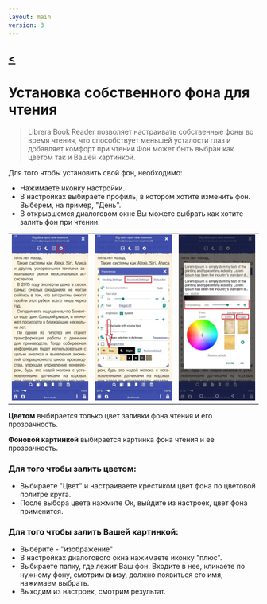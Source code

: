 ```yaml
---
layout: main
version: 3
---
```

[<](/wiki/faq)
---

# Установка собственного фона для чтения
> Librera Book Reader позволяет настраивать собственные фоны во время чтения, что способствует меньшей усталости глаз и добавляет комфорт при чтении.Фон может быть выбран как цветом так и Вашей картинкой.

Для того чтобы установить свой фон, необходимо:

* Нажимаете иконку настройки.
* В настройках выбираете профиль, в котором хотите изменить фон. Выберем, на пример, "День".
* В открывшемся диалоговом окне Вы можете выбрать как хотите залить фон при чтении:

||||
|-|-|-|
|![](1.jpg)|![](2.jpg)|![](3.jpg)|


**Цветом**  выбирается только цвет заливки фона чтения и его прозрачность.

**Фоновой картинкой** выбирается картинка фона чтения и ее прозрачность.

### Для того чтобы залить цветом: 
* Выбираете "Цвет" и настраиваете крестиком цвет фона по цветовой политре круга.
* После выбора цвета нажмите Ок, выйдите из настроек, цвет фона применится.

### Для того чтобы залить Вашей картинкой: 
* Выберите - "изображение"
* В настройках диалогового окна нажимаете иконку "плюс".
* Выбираете папку, где лежит Ваш фон. Входите в нее, кликаете по нужному фону, смотрим внизу, должно появиться его имя, нажимаем выбрать.
* Выходим из настроек, смотрим результат.





